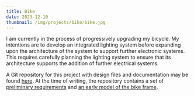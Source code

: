 ```yaml
---
title: Bike
date: 2023-12-10
thumbnail: /img/projects/bike/bike.jpg
---
```


I am currently in the process of progressively upgrading my bicycle. My intentions are to develop an 
integrated lighting system before expanding upon the architecture of the system to support further 
electronic systems. This requires carefully planning the lighting system to ensure that its 
architecture supports the addition of further electrical systems. 

A Git repository for this project with design files and documentation may be found 
[here](https://github.com/JHay0112/bike). At the time of writing, the repository contains a set of
[preliminary requirements](https://github.com/JHay0112/bike/blob/requirements-rev0/docs/lighting-requirements.md)
and [an early model of the bike frame](https://github.com/JHay0112/bike/blob/requirements-rev0/mech/frame.FCStd).
